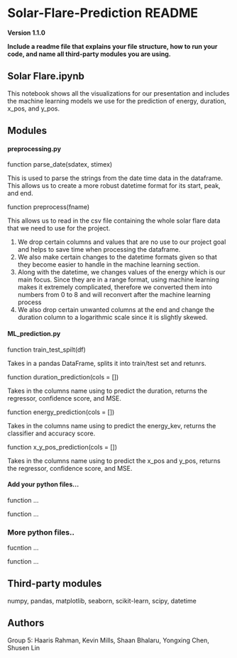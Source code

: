 # Solar-Flare-Prediction README

**Version 1.1.0**

**Include a readme file that explains your file structure, how to run your code, and name all third-party modules you are using.**


## Solar Flare.ipynb

This notebook shows all the visualizations for our presentation and includes the machine learning models we use for the prediction of energy, duration, x_pos, and y_pos.


## Modules

#### preprocessing.py

function parse_date(sdatex, stimex)

This is used to parse the strings from the date time data in the dataframe.
This allows us to create a more robust datetime format for its start, peak, and end.

function preprocess(fname)

This allows us to read in the csv file containing the whole solar flare data that we need to use for the project.

1. We drop certain columns and values that are no use to our project goal and helps to save time when processing the dataframe.
2. We also make certain changes to the datetime formats given so that they become easier to handle in the machine learning section.
3. Along with the datetime, we changes values of the energy which is our main focus. Since they are in a range format, using machine learning makes it extremely complicated, therefore we converted them into numbers from 0 to 8 and will reconvert after the machine learning process
4. We also drop certain unwanted columns at the end and change the duration column to a logarithmic scale since it is slightly skewed.

#### ML_prediction.py

function train_test_spilt(df)

Takes in a pandas DataFrame, splits it into train/test set and retunrs.

function duration_prediction(cols = [])

Takes in the columns name using to predict the duration, returns the regressor, confidence score, and MSE.

function energy_prediction(cols = [])

Takes in the columns name using to predict the energy_kev, returns the classifier and accuracy score.

function x_y_pos_prediction(cols = [])

Takes in the columns name using to predict the x_pos and y_pos, returns the regressor, confidence score, and MSE.


#### Add your python files...

function ...

function ...


### More python files..

fucntion ...

function ...

## Third-party modules
numpy, pandas, matplotlib, seaborn, scikit-learn, scipy, datetime


## Authors
Group 5:
Haaris Rahman, Kevin Mills, Shaan Bhalaru, Yongxing Chen, Shusen Lin



